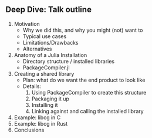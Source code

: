 ## Deep Dive: Talk outline

1. Motivation
    - Why we did this, and why you might (not) want to
    - Typical use cases
    - Limitations/Drawbacks
    - Alternatives
2. Anatomy of a Julia Installation
    - Directory structure / installed libraries
    - PackageCompiler.jl
3. Creating a shared library
    - Plan: what do we want the end product to look like
    - Details:
        1. Using PackageCompiler to create this structure
        2. Packaging it up
        3. Installing it
        4. Linking against and calling the installed library
4. Example: libcg in C
5. Example: libcg in Rust
6. Conclusions
